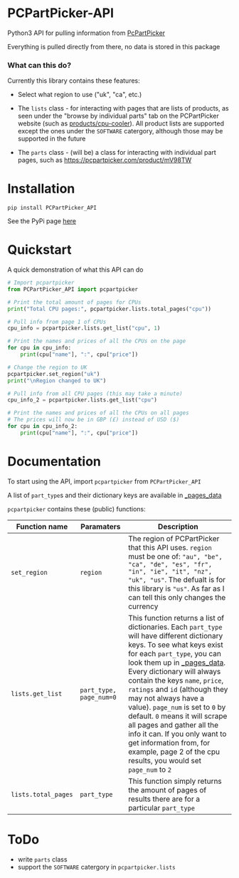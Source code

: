 # PCPartPicker-API

Python3 API for pulling information from [PcPartPicker](https://pcpartpicker.com)

Everything is pulled directly from there, no data is stored in this package

### What can this do?

Currently this library contains these features:

 - Select what region to use ("uk", "ca", etc.)

 - The `lists` class - for interacting with pages that are lists of products, as seen under the "browse by individual parts" tab on the PCPartPicker website (such as [products/cpu-cooler](https://pcpartpicker.com/products/cpu-cooler)). All product lists are supported except the ones under the `SOFTWARE` catergory, although those may be supported in the future

 - The `parts` class - (will be) a class for interacting with individual part pages, such as https://pcpartpicker.com/product/mV98TW

# Installation

`pip install PCPartPicker_API`

See the PyPi page [here](https://pypi.python.org/pypi/PCPartPicker-API)

# Quickstart

A quick demonstration of what this API can do

```python
# Import pcpartpicker
from PCPartPicker_API import pcpartpicker

# Print the total amount of pages for CPUs
print("Total CPU pages:", pcpartpicker.lists.total_pages("cpu"))

# Pull info from page 1 of CPUs
cpu_info = pcpartpicker.lists.get_list("cpu", 1)

# Print the names and prices of all the CPUs on the page
for cpu in cpu_info:
    print(cpu["name"], ":", cpu["price"])

# Change the region to UK
pcpartpicker.set_region("uk")
print("\nRegion changed to UK")

# Pull info from all CPU pages (this may take a minute)
cpu_info_2 = pcpartpicker.lists.get_list("cpu")

# Print the names and prices of all the CPUs on all pages
# The prices will now be in GBP (£) instead of USD ($)
for cpu in cpu_info_2:
    print(cpu["name"], ":", cpu["price"])
```

# Documentation

To start using the API, import `pcpartpicker` from `PCPartPicker_API`

A list of `part_type`s and their dictionary keys are available in [_pages_data](https://github.com/thatguywiththatname/PcPartPicker-API/blob/master/PCPartPicker_API/_pages_data.py)

`pcpartpicker` contains these (public) functions:

Function name | Paramaters | Description
-|-|-
`set_region` | `region` | The region of PCPartPicker that this API uses. `region` must be one of: `"au", "be", "ca", "de", "es", "fr", "in", "ie", "it", "nz", "uk", "us"`. The defualt is for this library is `"us"`. As far as I can tell this only changes the currency
`lists.get_list` | `part_type, page_num=0` | This function returns a list of dictionaries. Each `part_type` will have different dictionary keys. To see what keys exist for each `part_type`, you can look them up in [_pages_data](https://github.com/thatguywiththatname/PcPartPicker-API/blob/master/PCPartPicker_API/_pages_data.py). Every dictionary will always contain the keys `name`, `price`, `ratings` and `id` (although they may not always have a value). `page_num` is set to `0` by default. `0` means it will scrape all pages and gather all the info it can. If you only want to get information from, for example, page 2 of the cpu results, you would set `page_num` to `2`
`lists.total_pages` | `part_type` | This function simply returns the amount of pages of results there are for a particular `part_type`

# ToDo

 - write `parts` class
 - support the `SOFTWARE` catergory in `pcpartpicker.lists`
